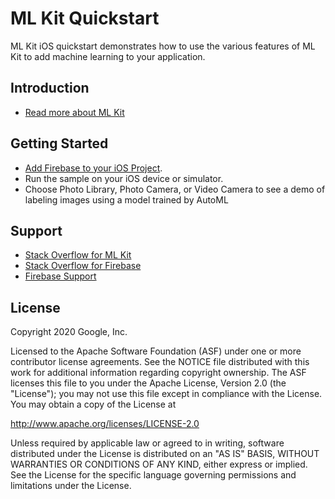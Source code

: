ML Kit Quickstart
=======================

ML Kit iOS quickstart demonstrates how to use the various features of ML Kit to add machine
learning to your application.

Introduction
------------

- [Read more about ML Kit](https://developers.google.com/ml-kit/guides)

Getting Started
---------------

- [Add Firebase to your iOS Project](https://firebase.google.com/docs/ios/setup).
- Run the sample on your iOS device or simulator.
- Choose Photo Library, Photo Camera, or Video Camera to see a demo of labeling images using
  a model trained by AutoML

Support
-------

- [Stack Overflow for ML Kit](https://stackoverflow.com/questions/tagged/google-mlkit)
- [Stack Overflow for Firebase](https://stackoverflow.com/questions/tagged/firebase-mlkit)
- [Firebase Support](https://firebase.google.com/support/)

License
-------

Copyright 2020 Google, Inc.

Licensed to the Apache Software Foundation (ASF) under one or more contributor
license agreements.  See the NOTICE file distributed with this work for
additional information regarding copyright ownership.  The ASF licenses this
file to you under the Apache License, Version 2.0 (the "License"); you may not
use this file except in compliance with the License.  You may obtain a copy of
the License at

  http://www.apache.org/licenses/LICENSE-2.0

Unless required by applicable law or agreed to in writing, software
distributed under the License is distributed on an "AS IS" BASIS, WITHOUT
WARRANTIES OR CONDITIONS OF ANY KIND, either express or implied.  See the
License for the specific language governing permissions and limitations under
the License.
